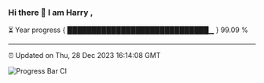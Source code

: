 ### Hi there 👋 I am Harry , 

⏳ Year progress { █████████████████████████████▁ } 99.09 %

---

⏰ Updated on Thu, 28 Dec 2023 16:14:08 GMT

![Progress Bar CI](https://github.com/duykhang68/duykhang68/workflows/Progress%20Bar%20CI/badge.svg)
